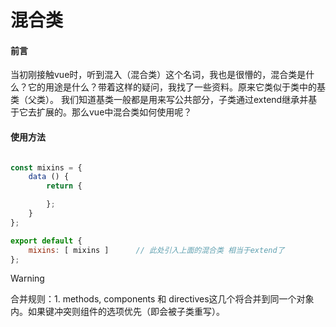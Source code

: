 # 混合类

#### 前言

当初刚接触vue时，听到混入（混合类）这个名词，我也是很懵的，混合类是什么？它的用途是什么？带着这样的疑问，我找了一些资料。原来它类似于类中的基类（父类）。
我们知道基类一般都是用来写公共部分，子类通过extend继承并基于它去扩展的。那么vue中混合类如何使用呢？

#### 使用方法

``` javascript

const mixins = {
    data () {
        return {

        };
    }
};

export default {
    mixins: [ mixins ]      // 此处引入上面的混合类 相当于extend了
};
```

> [!WARNING]
> 合并规则：1. methods, components 和 directives这几个将合并到同一个对象内。如果键冲突则组件的选项优先（即会被子类重写）。
